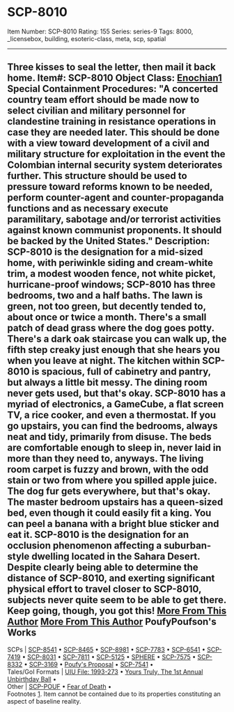 # SCP-8010
Item Number: SCP-8010
Rating: 155
Series: series-9
Tags: 8000, _licensebox, building, esoteric-class, meta, scp, spatial

---

Three kisses to seal the letter, then mail it back home.
**Item#:** SCP-8010
**Object Class:** [Enochian](https://scp-wiki.wikidot.com/esoteric-classes-complete-list)[1](javascript:;)
**Special Containment Procedures:** "A concerted country team effort should be made now to select civilian and military personnel for clandestine training in resistance operations in case they are needed later. This should be done with a view toward development of a civil and military structure for exploitation in the event the Colombian internal security system deteriorates further. This structure should be used to pressure toward reforms known to be needed, perform counter-agent and counter-propaganda functions and as necessary execute paramilitary, sabotage and/or terrorist activities against known communist proponents. It should be backed by the United States."
**Description:** SCP-8010 is the designation for a mid-sized home, with periwinkle siding and cream-white trim, a modest wooden fence, not white picket, hurricane-proof windows; SCP-8010 has three bedrooms, two and a half baths. The lawn is green, not too green, but decently tended to, about once or twice a month. There's a small patch of dead grass where the dog goes potty. There's a dark oak staircase you can walk up, the fifth step creaky just enough that she hears you when you leave at night. The kitchen within SCP-8010 is spacious, full of cabinetry and pantry, but always a little bit messy. The dining room never gets used, but that's okay. SCP-8010 has a myriad of electronics, a GameCube, a flat screen TV, a rice cooker, and even a thermostat. If you go upstairs, you can find the bedrooms, always neat and tidy, primarily from disuse. The beds are comfortable enough to sleep in, never laid in more than they need to, anyways. The living room carpet is fuzzy and brown, with the odd stain or two from where you spilled apple juice. The dog fur gets everywhere, but that's okay. The master bedroom upstairs has a queen-sized bed, even though it could easily fit a king. You can peel a banana with a bright blue sticker and eat it.
SCP-8010 is the designation for an occlusion phenomenon affecting a suburban-style dwelling located in the Sahara Desert. Despite clearly being able to determine the distance of SCP-8010, and exerting significant physical effort to travel closer to SCP-8010, subjects never quite seem to be able to get there. Keep going, though, you got this!
[More From This Author](javascript:;)
[More From This Author](javascript:;)
PoufyPoufson's Works  
---  
SCPs |  [SCP-8541](/scp-8541) • [SCP-8465](/scp-8465) • [SCP-8981](/scp-8981) • [SCP-7783](/scp-7783) • [SCP-6541](/scp-6541) • [SCP-7419](/scp-7419) • [SCP-8031](/scp-8031) • [SCP-7811](/scp-7811) • [SCP-5125](/scp-5125) • [SPHERE](/scp-7793) • [SCP-7575](/scp-7575) • [SCP-8332](/scp-8332) • [SCP-3169](/scp-3169) • [Poufy's Proposal](/poufys-proposal) • [SCP-7541](/scp-7541) •  
Tales/GoI Formats |  [UIU File: 1993-273](/uiu-file-1993-273) • [Yours Truly, The 1st Annual Unbirthday Ball](/yourstrulyfirstunbirthdayball) •  
Other |  [SCP-POUF](/poufypoufson) • [Fear of Death](/art:fear-of-death) •  
Footnotes
[1](javascript:;). Item cannot be contained due to its properties constituting an aspect of baseline reality.
